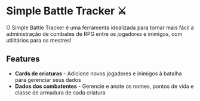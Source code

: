 # Simple Battle Tracker ⚔️

O Simple Battle Tracker é uma ferramenta idealizada para tornar mais fácil a administração de combates de RPG entre os jogadores e inimigos, com utilitários para os mestres!

## Features

- **Cards de criaturas** - Adicione novos jogadores e inimigos à batalha para gerenciar seus dados
- **Dados dos combatentes** - Gerencie e anote os nomes, pontos de vida e classe de armadura de cada criatura